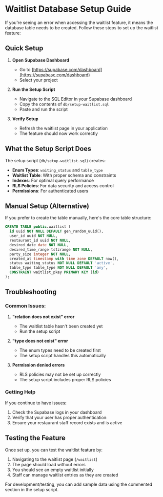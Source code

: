 # Waitlist Database Setup Guide

If you're seeing an error when accessing the waitlist feature, it means the database table needs to be created. Follow these steps to set up the waitlist feature:

## Quick Setup

1. **Open Supabase Dashboard**
   - Go to [https://supabase.com/dashboard](https://supabase.com/dashboard)
   - Select your project

2. **Run the Setup Script**
   - Navigate to the SQL Editor in your Supabase dashboard
   - Copy the contents of `db/setup-waitlist.sql`
   - Paste and run the script

3. **Verify Setup**
   - Refresh the waitlist page in your application
   - The feature should now work correctly

## What the Setup Script Does

The setup script (`db/setup-waitlist.sql`) creates:

- **Enum Types**: `waiting_status` and `table_type`
- **Waitlist Table**: With proper schema and constraints
- **Indexes**: For optimal query performance
- **RLS Policies**: For data security and access control
- **Permissions**: For authenticated users

## Manual Setup (Alternative)

If you prefer to create the table manually, here's the core table structure:

```sql
CREATE TABLE public.waitlist (
  id uuid NOT NULL DEFAULT gen_random_uuid(),
  user_id uuid NOT NULL,
  restaurant_id uuid NOT NULL,
  desired_date date NOT NULL,
  desired_time_range tstzrange NOT NULL,
  party_size integer NOT NULL,
  created_at timestamp with time zone DEFAULT now(),
  status waiting_status NOT NULL DEFAULT 'active',
  table_type table_type NOT NULL DEFAULT 'any',
  CONSTRAINT waitlist_pkey PRIMARY KEY (id)
);
```

## Troubleshooting

### Common Issues:

1. **"relation does not exist" error**
   - The waitlist table hasn't been created yet
   - Run the setup script

2. **"type does not exist" error**
   - The enum types need to be created first
   - The setup script handles this automatically

3. **Permission denied errors**
   - RLS policies may not be set up correctly
   - The setup script includes proper RLS policies

### Getting Help

If you continue to have issues:
1. Check the Supabase logs in your dashboard
2. Verify that your user has proper authentication
3. Ensure your restaurant staff record exists and is active

## Testing the Feature

Once set up, you can test the waitlist feature by:
1. Navigating to the waitlist page (`/waitlist`)
2. The page should load without errors
3. You should see an empty waitlist initially
4. Staff can manage waitlist entries as they are created

For development/testing, you can add sample data using the commented section in the setup script.

